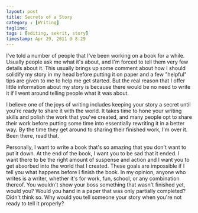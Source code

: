 ```yaml
---
layout: post
title: Secrets of a Story
category : [Writing]
tagline: 
tags : [editing, sekrit, story]
timestamp: Apr 29, 2011 @ 8:29
---
```

I've told a number of people that I've been working on a book for a while. Usually people ask me what it's about, and I'm forced to tell them very few details about it. This usually brings up some comment about how I should solidify my story in my head before putting it on paper and a few "helpful" tips are given to me to help me get started. But the real reason that I offer little information about my story is because there would be no need to write it if I went around telling people what it was about.

I believe one of the joys of writing includes keeping your story a secret until you're ready to share it with the world. It takes time to hone your writing skills and polish the work that you've created, and many people opt to share their work before putting some time into essentially rewriting it in a better way. By the time they get around to sharing their finished work, I'm over it. Been there, read that.

Personally, I want to write a book that's so amazing that you don't want to put it down. At the end of the book, I want you to be sad that it ended. I want there to be the right amount of suspense and action and I want you to get absorbed into the world that I created. These goals are impossible if I tell you what happens before I finish the book. In my opinion, anyone who writes is a writer, whether it's for work, fun, school, or any combination thereof. You wouldn't show your boss something that wasn't finished yet, would you? Would you hand in a paper that was only partially completed? Didn't think so. Why would you tell someone your story when you're not ready to tell it properly?